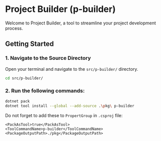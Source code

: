# Project Builder (p-builder)

Welcome to Project Builder, a tool to streamline your project development process.

## Getting Started

### 1. Navigate to the Source Directory

Open your terminal and navigate to the `src/p-builder/` directory.

```sh
cd src/p-builder/
```

### 2. Run the following commands:

```sh
dotnet pack
dotnet tool install --global --add-source .\pkg\ p-builder
```

Do not forget to add these to `PropertGroup` in `.csproj` file:

```
<PackAsTool>true</PackAsTool>
<ToolCommandName>p-builder</ToolCommandName>
<PackageOutputPath>./pkg</PackageOutputPath>
```
